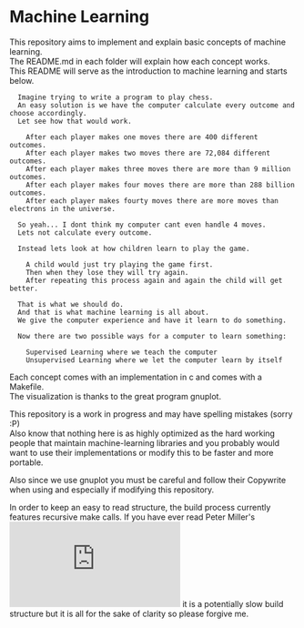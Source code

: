 # Machine Learning

This repository aims to implement and explain basic concepts of machine learning.  
The README.md in each folder will explain how each concept works.  
This README will serve as the introduction to machine learning and starts below.

      Imagine trying to write a program to play chess.
      An easy solution is we have the computer calculate every outcome and choose accordingly.
      Let see how that would work.
      
        After each player makes one moves there are 400 different outcomes.
        After each player makes two moves there are 72,084 different outcomes.
        After each player makes three moves there are more than 9 million outcomes.
        After each player makes four moves there are more than 288 billion outcomes.
        After each player makes fourty moves there are more moves than electrons in the universe.
      
      So yeah... I dont think my computer cant even handle 4 moves.
      Lets not calculate every outcome.
      
      Instead lets look at how children learn to play the game.
      
        A child would just try playing the game first.
        Then when they lose they will try again.
        After repeating this process again and again the child will get better.
      
      That is what we should do.
      And that is what machine learning is all about.
      We give the computer experience and have it learn to do something.
      
      Now there are two possible ways for a computer to learn something:
      
        Supervised Learning where we teach the computer
        Unsupervised Learning where we let the computer learn by itself
      
      

Each concept comes with an implementation in c and comes with a Makefile.  
The visualization is thanks to the great program gnuplot.  

This repository is a work in progress and may have spelling mistakes (sorry :P)  
Also know that nothing here is as highly optimized as the hard working people
  that maintain machine-learning libraries and you probably would want to use
  their implementations or modify this to be faster and more portable.

Also since we use gnuplot you must be careful and follow their Copywrite when using and
especially if modifying this repository.

In order to keep an easy to read structure, the build process currently features recursive make calls. If you have ever read Peter Miller's ![paper](http://aegis.sourceforge.net/auug97.pdf) it is a potentially slow build structure but it is all for the sake of clarity so please forgive me.
